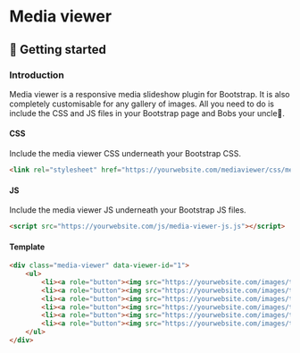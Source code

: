 # Media viewer
 
 
## :beginner: Getting started



### Introduction
Media viewer is a responsive media slideshow plugin for Bootstrap. It is also completely customisable for any gallery of images. All you need to do is include the CSS and JS files in your Bootstrap page and Bobs your uncle:older_man:.


#### CSS
Include the media viewer CSS underneath your Bootstrap CSS.
```html
<link rel="stylesheet" href="https://yourwebsite.com/mediaviewer/css/media-viewer-style.css">
```

#### JS
Include the media viewer JS underneath your Bootstrap JS files.
```html
<script src="https://yourwebsite.com/js/media-viewer-js.js"></script> 
```

#### Template
```html
<div class="media-viewer" data-viewer-id="1">
    <ul>
        <li><a role="button"><img src="https://yourwebsite.com/images/test-image-1.jpg" data-view="land" data-title="Image 1" data-description="This is image number 1" alt="imageAlt"></a></li>
        <li><a role="button"><img src="https://yourwebsite.com/images/test-image-2.jpg" data-view="port" data-title="Image 2" data-description="This is image number 2" alt="imageAlt"></a></li>
        <li><a role="button"><img src="https://yourwebsite.com/images/test-image-3.jpg" data-view="land" data-title="Image 3" data-description="This is image number 3" alt="imageAlt"></a></li>
        <li><a role="button"><img src="https://yourwebsite.com/images/test-image-4.jpg" data-view="port" data-title="Image 4" data-description="This is image number 4" alt="imageAlt"></a></li>
        <li><a role="button"><img src="https://yourwebsite.com/images/test-image-5.jpg" data-view="land" data-title="Image 5" data-description="This is image number 5" alt="imageAlt"></a></li>
        <li><a role="button"><img src="https://yourwebsite.com/images/test-image-6.jpg" data-view="port" data-title="Image 6" data-description="This is image number 6" alt="imageAlt"></a></li>
    </ul>
</div>
```
